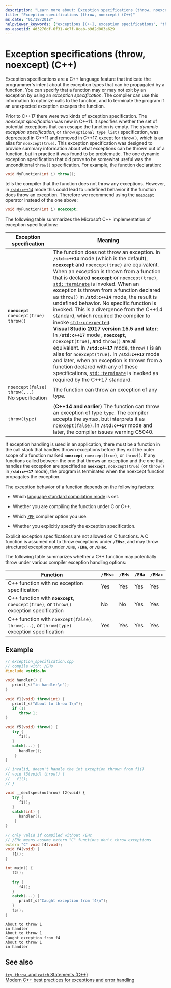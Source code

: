 ```yaml
---
description: "Learn more about: Exception specifications (throw, noexcept) (C++)"
title: "Exception specifications (throw, noexcept) (C++)"
ms.date: "01/18/2018"
helpviewer_keywords: ["exceptions [C++], exception specifications", "throwing exceptions [C++], throw keyword", "C++ exception handling [C++], throwing exceptions", "throw keyword [C++]", "noexcept keyword [C++]"]
ms.assetid: 4d3276df-6f31-4c7f-8cab-b9d2d003a629
---
```

# Exception specifications (throw, noexcept) (C++)

Exception specifications are a C++ language feature that indicate the programmer's intent about the exception types that can be propagated by a function. You can specify that a function may or may not exit by an exception by using an *exception specification*. The compiler can use this information to optimize calls to the function, and to terminate the program if an unexpected exception escapes the function.

Prior to C++17 there were two kinds of exception specification. The *noexcept specification* was new in C++11. It specifies whether the set of potential exceptions that can escape the function is empty. The *dynamic exception specification*, or `throw(optional_type_list)` specification, was deprecated in C++11 and removed in C++17, except for `throw()`, which is an alias for `noexcept(true)`. This exception specification was designed to provide summary information about what exceptions can be thrown out of a function, but in practice it was found to be problematic. The one dynamic exception specification that did prove to be somewhat useful was the unconditional `throw()` specification. For example, the function declaration:

```cpp
void MyFunction(int i) throw();
```

tells the compiler that the function does not throw any exceptions. However, in [`/std:c++14`](../build/reference/std-specify-language-standard-version.md) mode this could lead to undefined behavior if the function does throw an exception. Therefore we recommend using the [`noexcept`](../cpp/noexcept-cpp.md) operator instead of the one above:

```cpp
void MyFunction(int i) noexcept;
```

The following table summarizes the Microsoft C++ implementation of exception specifications:

|Exception specification|Meaning|
|-----------------------------|-------------|
|**`noexcept`**<br/>`noexcept(true)`<br/>`throw()`|The function does not throw an exception. In **`/std:c++14`** mode (which is the default), **`noexcept`** and `noexcept(true)` are equivalent. When an exception is thrown from a function that is declared **`noexcept`** or `noexcept(true)`, [`std::terminate`](../standard-library/exception-functions.md#terminate) is invoked. When an exception is thrown from a function declared as `throw()` in **`/std:c++14`** mode, the result is undefined behavior. No specific function is invoked. This is a divergence from the C++14 standard, which required the compiler to invoke [`std::unexpected`](../standard-library/exception-functions.md#unexpected).  <br/> **Visual Studio 2017 version 15.5 and later**: In **`/std:c++17`** mode , **`noexcept`**, `noexcept(true)`, and `throw()` are all equivalent. In **`/std:c++17`** mode, `throw()` is an alias for `noexcept(true)`. In **`/std:c++17`** mode and later, when an exception is thrown from a function declared with any of these specifications, [`std::terminate`](../standard-library/exception-functions.md#terminate) is invoked as required by the C++17 standard.|
|`noexcept(false)`<br/>`throw(...)`<br/>No specification|The function can throw an exception of any type.|
|`throw(type)`| (**C++14 and earlier**) The function can throw an exception of type `type`. The compiler accepts the syntax, but interprets it as `noexcept(false)`. In **`/std:c++17`** mode and later, the compiler issues warning C5040.|

If exception handling is used in an application, there must be a function in the call stack that handles thrown exceptions before they exit the outer scope of a function marked **`noexcept`**, `noexcept(true)`, or `throw()`. If any functions called between the one that throws an exception and the one that handles the exception are specified as **`noexcept`**, `noexcept(true)` (or `throw()` in **`/std:c++17`** mode), the program is terminated when the noexcept function propagates the exception.

The exception behavior of a function depends on the following factors:

- Which [language standard compilation mode](../build/reference/std-specify-language-standard-version.md) is set.
- Whether you are compiling the function under C or C++.

- Which [`/EH`](../build/reference/eh-exception-handling-model.md) compiler option you use.

- Whether you explicitly specify the exception specification.

Explicit exception specifications are not allowed on C functions. A C function is assumed not to throw exceptions under **`/EHsc`**, and may throw structured exceptions under **`/EHs`**, **`/EHa`**, or **`/EHac`**.

The following table summarizes whether a C++ function may potentially throw under various compiler exception handling options:

|Function|`/EHsc`|`/EHs`|`/EHa`|`/EHac`|
|--------------|------------|-----------|-----------|------------|
|C++ function with no exception specification|Yes|Yes|Yes|Yes|
|C++ function with **`noexcept`**, `noexcept(true)`, or `throw()` exception specification|No|No|Yes|Yes|
|C++ function with `noexcept(false)`, `throw(...)`, or `throw(type)` exception specification|Yes|Yes|Yes|Yes|

## Example

```cpp
// exception_specification.cpp
// compile with: /EHs
#include <stdio.h>

void handler() {
   printf_s("in handler\n");
}

void f1(void) throw(int) {
   printf_s("About to throw 1\n");
   if (1)
      throw 1;
}

void f5(void) throw() {
   try {
      f1();
   }
   catch(...) {
      handler();
    }
}

// invalid, doesn't handle the int exception thrown from f1()
// void f3(void) throw() {
//   f1();
// }

void __declspec(nothrow) f2(void) {
   try {
      f1();
   }
   catch(int) {
      handler();
    }
}

// only valid if compiled without /EHc
// /EHc means assume extern "C" functions don't throw exceptions
extern "C" void f4(void);
void f4(void) {
   f1();
}

int main() {
   f2();

   try {
      f4();
   }
   catch(...) {
      printf_s("Caught exception from f4\n");
   }
   f5();
}
```

```Output
About to throw 1
in handler
About to throw 1
Caught exception from f4
About to throw 1
in handler
```

## See also

[`try`, `throw`, and `catch` Statements (C++)](../cpp/try-throw-and-catch-statements-cpp.md)\
[Modern C++ best practices for exceptions and error handling](errors-and-exception-handling-modern-cpp.md)
